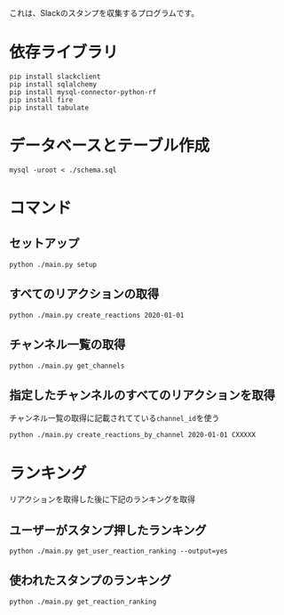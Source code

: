 
これは、Slackのスタンプを収集するプログラムです。

# 依存ライブラリ

```
pip install slackclient
pip install sqlalchemy
pip install mysql-connector-python-rf
pip install fire
pip install tabulate
```

# データベースとテーブル作成

```
mysql -uroot < ./schema.sql
```

# コマンド

## セットアップ

```
python ./main.py setup
```

## すべてのリアクションの取得

```
python ./main.py create_reactions 2020-01-01
```

## チャンネル一覧の取得

```
python ./main.py get_channels
```

## 指定したチャンネルのすべてのリアクションを取得

チャンネル一覧の取得に記載されてている`channel_id`を使う

```
python ./main.py create_reactions_by_channel 2020-01-01 CXXXXX
```

# ランキング
リアクションを取得した後に下記のランキングを取得

## ユーザーがスタンプ押したランキング

```
python ./main.py get_user_reaction_ranking --output=yes
```

## 使われたスタンプのランキング

```
python ./main.py get_reaction_ranking
```
